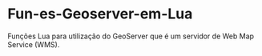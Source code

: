 # Fun-es-Geoserver-em-Lua
Funções Lua para utilização do GeoServer que é um servidor de Web Map Service (WMS).

